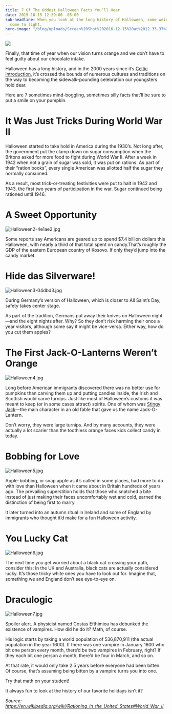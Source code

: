 ```yaml
---
title: 7 Of The Oddest Halloween Facts You’ll Hear
date: 2015-10-15 12:39:00 -05:00
sub-headline: When you look at the long history of Halloween, some weird and fun facts
  come to light.
hero-image: "/blog/uploads/Screen%20Shot%202016-12-15%20at%2012.33.37%20PM%20(1).png"
---
```


![](http://assets.wyzant.com/797World_war_II_candy.jpg)

Finally, that time of year when our vision turns orange and we don’t have to feel guilty about our chocolate intake.

Halloween has a long history, and in the 2000 years since it’s [Celtic introduction](https://en.wikipedia.org/wiki/Samhain), it’s crossed the bounds of numerous cultures and traditions on the way to becoming the sidewalk-pounding celebration our youngsters hold dear.

Here are 7 sometimes mind-boggling, sometimes silly facts that’ll be sure to put a smile on your pumpkin.

# It Was Just Tricks During World War II

Halloween started to take hold in America during the 1930’s. Not long after, the government put the clamp down on sugar consumption when the Britons asked for more food to fight during World War II. After a week in 1942 when not a grain of sugar was sold, it was put on rations. As part of their “ration books”, every single American was allotted half the sugar they normally consumed.

As a result, most trick-or-treating festivities were put to halt in 1942 and 1943, the first two years of participation in the war. Sugar continued being rationed until 1946.

# A Sweet Opportunity

![Halloween2-4e1ae2.jpg](/blog/uploads/Halloween2-4e1ae2.jpg)

Some reports say Americans are geared up to spend $7.4 billion dollars this Halloween, with nearly a third of that total spent on candy.That’s roughly the GDP of the eastern European country of Kosovo. If only they’d jump into the candy market.

# Hide das Silverware!

![Halloween3-04dbd3.jpg](/blog/uploads/Halloween3-04dbd3.jpg)

During Germany’s version of Halloween, which is closer to All Saint’s Day, safety takes center stage.

As part of the tradition, Germans put away their knives on Halloween night—and the eight nights after. Why? So they don’t risk harming their once a year visitors, although some say it might be vice-versa. Either way, how do you cut them apples?

# The First Jack-O-Lanterns Weren’t Orange

![Halloween4.jpg](/blog/uploads/Halloween4.jpg)

Long before American immigrants discovered there was no better use for pumpkins than carving them up and putting candles inside, the Irish and Scottish would carve turnips. Just like most of Halloween’s customs it was meant to keep (or in some cases attract) spirits. One of whom was [Stingy Jack](http://www.history.com/topics/halloween/jack-olantern-history)—the main character in an old fable that gave us the name Jack-O-Lantern.

Don’t worry, they were large turnips. And by many accounts, they were actually a lot scarier than the toothless orange faces kids collect candy in today.

# Bobbing for Love

![Halloween5.jpg](/blog/uploads/Halloween5.jpg)

Apple-bobbing, or snap apple as it’s called in some places, had more to do with love than Halloween when it came about in Britain hundreds of years ago. The prevailing superstition holds that those who snatched a bite instead of just making their faces uncomfortably wet and cold, earned the distinction of being first to marry.

It later turned into an autumn ritual in Ireland and some of England by immigrants who thought it’d make for a fun Halloween activity.

# You Lucky Cat

![Halloween6.jpg](/blog/uploads/Halloween6.jpg)

The next time you get worried about a black cat crossing your path, consider this: In the UK and Australia, black cats are actually considered lucky. It’s those tricky white ones you have to look out for. Imagine that, something we and England don’t see eye-to-eye on.

# Draculogic

![Halloween7.jpg](/blog/uploads/Halloween7.jpg)

Spoiler alert. A physicist named Costas Efthimiou has debunked the existence of vampires. How did he do it? Math, of course.

His logic starts by taking a world population of 536,870,911 (the actual population in the year 1600). If there was one vampire in January 1600 who bit one person every month, there’d be two vampires in February, right? If they each bit one person a month, there’d be four in March, and so on.

At that rate, it would only take 2.5 years before everyone had been bitten. Of course, that’s assuming being bitten by a vampire turns you into one.

Try that math on your student!

It always fun to look at the history of our favorite holidays isn’t it?

*Source: https://en.wikipedia.org/wiki/Rationing_in_the_United_States#World_War_II*